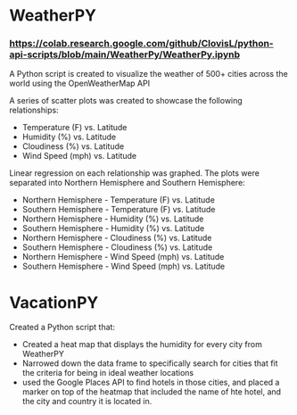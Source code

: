 # WeatherPY
### https://colab.research.google.com/github/ClovisL/python-api-scripts/blob/main/WeatherPy/WeatherPy.ipynb
A Python script is created to visualize the weather of 500+ cities across the world using the OpenWeatherMap API

A series of scatter plots was created to showcase the following relationships:
* Temperature (F) vs. Latitude
* Humidity (%) vs. Latitude
* Cloudiness (%) vs. Latitude
* Wind Speed (mph) vs. Latitude

Linear regression on each relationship was graphed. The plots were separated into Northern Hemisphere and Southern Hemisphere:
* Northern Hemisphere - Temperature (F) vs. Latitude
* Southern Hemisphere - Temperature (F) vs. Latitude
* Northern Hemisphere - Humidity (%) vs. Latitude
* Southern Hemisphere - Humidity (%) vs. Latitude
* Northern Hemisphere - Cloudiness (%) vs. Latitude
* Southern Hemisphere - Cloudiness (%) vs. Latitude
* Northern Hemisphere - Wind Speed (mph) vs. Latitude
* Southern Hemisphere - Wind Speed (mph) vs. Latitude

# VacationPY
Created a Python script that:
* Created a heat map that displays the humidity for every city from WeatherPY
* Narrowed down the data frame to specifically search for cities that fit the criteria for being in ideal weather locations
* used the Google Places API to find hotels in those cities, and placed a marker on top of the heatmap that included the name of hte hotel, and the city and country it is located in.
